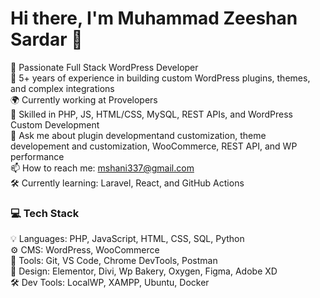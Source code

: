 # Hi there, I'm Muhammad Zeeshan Sardar 👋

🎯 Passionate Full Stack WordPress Developer  
🚀 5+ years of experience in building custom WordPress plugins, themes, and complex integrations  
🌍 Currently working at Provelopers  
🔧 Skilled in PHP, JS, HTML/CSS, MySQL, REST APIs, and WordPress Custom Development  
💬 Ask me about plugin developmentand customization, theme developement and customization, WooCommerce, REST API, and WP performance  
📫 How to reach me: mshani337@gmail.com  
🛠️ Currently learning: Laravel, React, and GitHub Actions


### 💻 Tech Stack

💡 Languages: PHP, JavaScript, HTML, CSS, SQL, Python  
⚙️ CMS: WordPress, WooCommerce  
🔧 Tools: Git, VS Code, Chrome DevTools, Postman  
🎨 Design: Elementor, Divi, Wp Bakery, Oxygen, Figma, Adobe XD  
🛠️ Dev Tools: LocalWP, XAMPP, Ubuntu, Docker 
